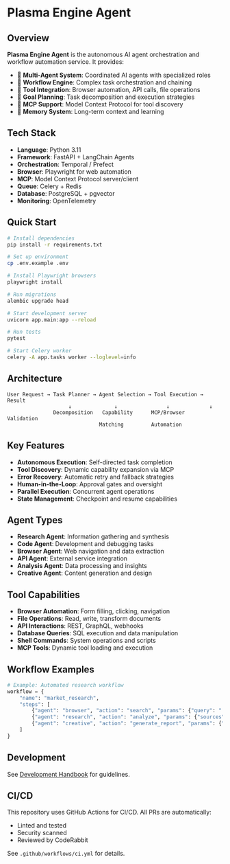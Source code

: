 # Plasma Engine Agent

## Overview

**Plasma Engine Agent** is the autonomous AI agent orchestration and workflow automation service. It provides:

- 🤖 **Multi-Agent System**: Coordinated AI agents with specialized roles
- 🔄 **Workflow Engine**: Complex task orchestration and chaining
- 🧩 **Tool Integration**: Browser automation, API calls, file operations
- 🎯 **Goal Planning**: Task decomposition and execution strategies
- 💬 **MCP Support**: Model Context Protocol for tool discovery
- 📝 **Memory System**: Long-term context and learning

## Tech Stack

- **Language**: Python 3.11
- **Framework**: FastAPI + LangChain Agents
- **Orchestration**: Temporal / Prefect
- **Browser**: Playwright for web automation
- **MCP**: Model Context Protocol server/client
- **Queue**: Celery + Redis
- **Database**: PostgreSQL + pgvector
- **Monitoring**: OpenTelemetry

## Quick Start

```bash
# Install dependencies
pip install -r requirements.txt

# Set up environment
cp .env.example .env

# Install Playwright browsers
playwright install

# Run migrations
alembic upgrade head

# Start development server
uvicorn app.main:app --reload

# Run tests
pytest

# Start Celery worker
celery -A app.tasks worker --loglevel=info
```

## Architecture

```
User Request → Task Planner → Agent Selection → Tool Execution → Result
                    ↓              ↓                ↓             ↓
               Decomposition   Capability      MCP/Browser    Validation
                              Matching         Automation
```

## Key Features

- **Autonomous Execution**: Self-directed task completion
- **Tool Discovery**: Dynamic capability expansion via MCP
- **Error Recovery**: Automatic retry and fallback strategies
- **Human-in-the-Loop**: Approval gates and oversight
- **Parallel Execution**: Concurrent agent operations
- **State Management**: Checkpoint and resume capabilities

## Agent Types

- **Research Agent**: Information gathering and synthesis
- **Code Agent**: Development and debugging tasks
- **Browser Agent**: Web navigation and data extraction
- **API Agent**: External service integration
- **Analysis Agent**: Data processing and insights
- **Creative Agent**: Content generation and design

## Tool Capabilities

- **Browser Automation**: Form filling, clicking, navigation
- **File Operations**: Read, write, transform documents
- **API Interactions**: REST, GraphQL, webhooks
- **Database Queries**: SQL execution and data manipulation
- **Shell Commands**: System operations and scripts
- **MCP Tools**: Dynamic tool loading and execution

## Workflow Examples

```python
# Example: Automated research workflow
workflow = {
    "name": "market_research",
    "steps": [
        {"agent": "browser", "action": "search", "params": {"query": "..."}},
        {"agent": "research", "action": "analyze", "params": {"sources": "..."}},
        {"agent": "creative", "action": "generate_report", "params": {"data": "..."}}
    ]
}
```

## Development

See [Development Handbook](../plasma-engine-shared/docs/development-handbook.md) for guidelines.

## CI/CD

This repository uses GitHub Actions for CI/CD. All PRs are automatically:
- Linted and tested
- Security scanned
- Reviewed by CodeRabbit

See `.github/workflows/ci.yml` for details.
